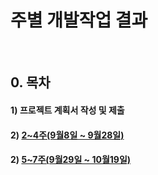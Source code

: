 # 주별 개발작업 결과 
&nbsp;
## 0. 목차
#### 1) 프로젝트 계획서 작성 및 제출
#### 2) [2~4주(9월8일 ~ 9월28일)](Week4/index.md)
#### 2) [5~7주(9월29일 ~ 10월19일)](Week5-7/index.md)
